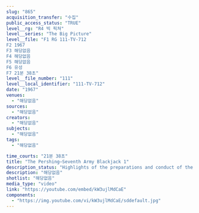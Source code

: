 ```yaml
---
slug: "865"
acquisition_transfer: "수집"
public_access_status: "TRUE"
level__rg: "R4 빅 픽쳐"
level__series: "The Big Picture"
level__file: "F1 RG 111-TV-712
F2 1967
F3 해당없음
F4 해당없음
F5 해당없음
F6 유성
F7 21분 38초"
level__file_number: "111"
level__local_identifier: "111-TV-712"
date: "1967"
venues: 
  - "해당없음"
sources: 
  - "해당없음"
creators: 
  - "해당없음"
subjects: 
  - "해당없음"
tags: 
  - "해당없음"

time_courts: "21분 38초"
title: "The Pershing—Seventh Army Blackjack 1"
description_status: "Highlights of the preparations and conduct of the quick reaction alert mission carried out stateside in 1966 by a 7th Army group to test the feasibility of integrating the Pershing into the 7th Army`s arsenal of weapons."
description: "해당없음"
shotlist: "해당없음"
media_type: "video"
link: "https://youtube.com/embed/kW3ujlMdCaE"
components: 
  - "https://img.youtube.com/vi/kW3ujlMdCaE/sddefault.jpg"
---
```

